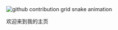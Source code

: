 <picture>

  <source media="(prefers-color-scheme: dark)" srcset="ttps://raw.githubusercontent.com/Nothingness-Void/Nothingness-Void/output/github-contribution-grid-snake-dark.svg">
  <source media="(prefers-color-scheme: light)" srcset="ttps://raw.githubusercontent.com/Nothingness-Void/Nothingness-Void/output/github-contribution-grid-snake.svg">
  <img alt="github contribution grid snake animation" src="ttps://raw.githubusercontent.com/Nothingness-Void/Nothingness-Void/output/github-contribution-grid-snake.svg">

</picture>

欢迎来到我的主页

<!--
**Nothingness-Void/Nothingness-Void** is a ✨ _special_ ✨ repository because its `README.md` (this file) appears on your GitHub profile.

Here are some ideas to get you started:

- 🔭 I’m currently working on ...
- 🌱 I’m currently learning ...
- 👯 I’m looking to collaborate on ...
- 🤔 I’m looking for help with ...
- 💬 Ask me about ...
- 📫 How to reach me: ...
- 😄 Pronouns: ...
- ⚡ Fun fact: ...
-->
